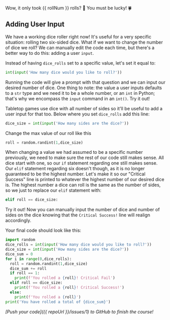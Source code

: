 Wow, it only took {{ rollNum }} rolls? 🤩 You must be lucky! 🍀

## Adding User Input

We have a working dice roller right now! It's useful for a very specific situation: rolling two six-sided dice. What if we want to change the number of dice we roll? We can manually edit the code each time, but there's a better way to do this: adding a user `input`.

Instead of having `dice_rolls` set to a specific value, let's set it equal to:
```python
int(input('How many dice would you like to roll?'))
```

Running the code will give a prompt with that question and we can input our desired number of dice. One thing to note: the value a user inputs defaults to a `str` type and we need it to be a whole number, or an `int` in Python; that's why we encompass the `input` command in an `int()`. Try it out!

Tabletop games use dice with all number of sides so it'll be useful to add a user input for that too. Below where you set `dice_rolls` add this line:

```python
dice_size = int(input('How many sides are the dice?'))
```

Change the max value of our roll like this
```python
roll = random.randint(1,dice_size)
```

When changing a value we had assumed to be a specific number previously, we need to make sure the rest of our code still makes sense.  All dice start with one, so our `if` statement regarding one still makes sense. Our `elif` statement regarding six doesn't though, as it is no longer guaranteed to be the highest number. Let's make it so our "Critical Success" line is printed to whatever the highest number of our desired dice is. The highest number a dice can roll is the same as the number of sides, so we just to replace our `elif` statement with:

```python
elif roll == dice_size:
```

Try it out! Now you can manually input the number of dice and number of sides on the dice knowing that the `Critical Success!` line will realign accordingly. 

Your final code should look like this:

```python
import random
dice_rolls = int(input('How many dice would you like to roll?'))
dice_size = int(input('How many sides are the dice?'))
dice_sum = 0
for i in range(0,dice_rolls):
  roll = random.randint(1,dice_size)
  dice_sum += roll
  if roll == 1:
    print(f'You rolled a {roll}! Critical Fail')
  elif roll == dice_size:
    print(f'You rolled a {roll}! Critical Success!')
  else:
    print(f'You rolled a {roll}')
print('You have rolled a total of {dice_sum}')
```
*[Push your code]({{ repoUrl }}/issues/1) to GitHub to finish the course!*